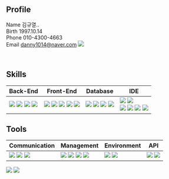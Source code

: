 ## Profile
Name 김규열.. <br>
Birth 1997.10.14 <br>
Phone 010-4300-4663 <br>
Email danny1014@naver.com
<span><a href="https://www.notion.so/1069cd67bbc580d58e15e89d5fa09136?pvs=4"><img src="https://img.shields.io/badge/Notion-00000?style=round-square&logo=Notion&logoColor=black"/></span></a>

<br>

## Skills

| Back-End | Front-End | Database | IDE |
| --- | --- | --- | --- |
| <span><img src="https://img.shields.io/badge/-JAVA-blueviolet"/></span> <span><img src="https://img.shields.io/badge/-JSP-red"/></span> <span><img src="https://img.shields.io/badge/JSON-00000?style=round-square&logo=JSON&logoColor=black"/></span> <span><img src="https://img.shields.io/badge/SpringBoot-6DB33F?style=round-square&logo=Spring&logoColor=black"/></span> | <span><img src="https://img.shields.io/badge/JavaScript-F7DF1E?style=round-square&logo=JavaScript&logoColor=black"/></span> <span><img src="https://img.shields.io/badge/jQuery-0769AD?style=round-square&logo=jQuery&logoColor=black"/></span> <span><img src="https://img.shields.io/badge/HTML-E34F26?style=round-square&logo=HTML&logoColor=black"/></span> <span><img src="https://img.shields.io/badge/CSS-1572B6?style=round-square&logo=CSS&logoColor=black"/></span> <span><img src="https://img.shields.io/badge/ThymeLeaf-005F0F?style=round-square&logo=ThymeLeaf&logoColor=black"/></span> | <span><img src="https://img.shields.io/badge/MySQL-%2300f.svg?style=round-square&logo=mysql&logoColor=white"/></span> <span><img src="https://img.shields.io/badge/Oracle-F80000.svg?style=round-square&logo=mysql&logoColor=white"/></span>  <span><img src="https://img.shields.io/badge/MariaDB-003545?style=round-square&logo=mariadb&logoColor=white"/></span> <span><img src="https://img.shields.io/badge/-MyBatis-orange"/></span> | <span><img src="https://img.shields.io/badge/Eclipse-2C2255.svg?style=round-square&logo=Eclipse&logoColor=white"/></span> <span><img src="https://img.shields.io/badge/Visual Studio Code-007ACC.svg?style=round-square&logo=Visual Studio Code&logoColor=white"/></span> <br> <span><img src="https://img.shields.io/badge/IntelliJ-000000.svg?style=round-square&logo=IntelliJ IDEA&logoColor=white"/></span> <span><img src="https://img.shields.io/badge/-DBeaver-brightgreen"/></span> <span><img src="https://img.shields.io/badge/Sourcetree-0052CC.svg?style=round-square&logo=Sourcetree&logoColor=white"/></span> <span><img src="https://img.shields.io/badge/Postman-FF6C37.svg?style=round-square&logo=Postman&logoColor=white"/></span> |


## Tools

| Communication | Management | Environment | API |
| --- | --- | --- | --- |
| <span><img src="https://img.shields.io/badge/Slack-4A154B.svg?style=round-square&logo=Slack&logoColor=white"/> </span><span><img src="https://img.shields.io/badge/Discord-5865F2?style=round-square&logo=Discord&logoColor=black"/></span> <span><img src="https://img.shields.io/badge/Zoom-2D8CFF?style=Flat&logo=zoom&logoColor=white"/></span> | <span><img src="https://img.shields.io/badge/Git-F05032?style=round-square&logo=Git&logoColor=black"/></span> <span><img src="https://img.shields.io/badge/GitHub-181717?style=round-square&logo=GitHub&logoColor=black"/></span> <span><img src="https://img.shields.io/badge/Gradle-02303A?style=round-square&logo=Gradle&logoColor=black"/></span> <span><img src="https://img.shields.io/badge/-yml-brightgreen"/></span> | <span><img src="https://img.shields.io/badge/JUnit-25A162?style=round-square&logo=JUnit&logoColor=white"/></span> <span><img src="https://img.shields.io/badge/Apache%20Tomcat-%23F8DC75.svg?style=Flat&logo=apache-tomcat&logoColor=black" /></span> | <span><img src="https://img.shields.io/badge/-JDBC-blue"/> <span><img src="https://img.shields.io/badge/-REST-green"/> </span> |



<div align=left>
<img src="https://github-readme-stats.vercel.app/api/top-langs/?username=danny1014&layout=compact">
<img src="https://github-readme-stats.vercel.app/api?username=danny1014&show_icons=true">
</div>
<br>

